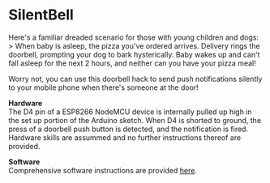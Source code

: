 # SilentBell
Here's a familiar dreaded scenario for those with young children and dogs: > When baby is asleep, the pizza you've ordered arrives. Delivery rings the doorbell, prompting your dog to bark hysterically. Baby wakes up and can't fall asleep for the next 2 hours, and neither can you have your pizza meal!

Worry not, you can use this doorbell hack to send push notifications silently to your mobile phone when there's someone at the door!

**Hardware**  
The D4 pin of a ESP8266 NodeMCU device is internally pulled up high in the set up portion of the Arduino sketch. When D4 is shorted to ground, the press of a doorbell push button is detected, and the notification is fired. Hardware skills are assummed and no further instructions thereof are provided.

**Software**  
Comprehensive software instructions are provided [here](https://github.com/Make-Stuff4U/SilentBell/blob/main/Instructions.pdf).
